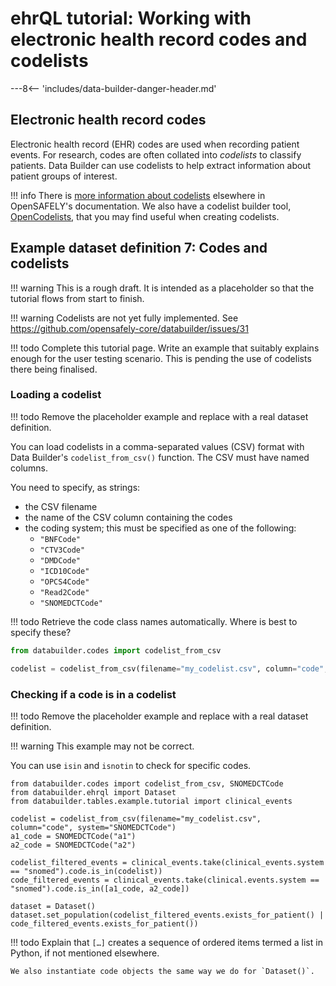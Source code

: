 # ehrQL tutorial: Working with electronic health record codes and codelists

---8<-- 'includes/data-builder-danger-header.md'

## Electronic health record codes

Electronic health record (EHR) codes are used when recording patient events.
For research, codes are often collated into *codelists* to classify patients.
Data Builder can use codelists to help extract information about patient groups of interest.

!!! info
    There is [more information about codelists](codelist-intro.md) elsewhere in OpenSAFELY's documentation.
    We also have a codelist builder tool,
    [OpenCodelists](codelist-creation.md),
    that you may find useful when creating codelists.

## Example dataset definition 7: Codes and codelists

!!! warning
    This is a rough draft.
    It is intended as a placeholder
    so that the tutorial flows from start to finish.

!!! warning
    Codelists are not yet fully implemented.
    See <https://github.com/opensafely-core/databuilder/issues/31>

!!! todo
    Complete this tutorial page.
    Write an example that suitably explains enough for the user testing scenario.
    This is pending the use of codelists there being finalised.

### Loading a codelist

!!! todo
    Remove the placeholder example
    and replace with a real dataset definition.

You can load codelists in a comma-separated values (CSV) format with Data Builder's `codelist_from_csv()` function.
The CSV must have named columns.

You need to specify, as strings:

* the CSV filename
* the name of the CSV column containing the codes
* the coding system; this must be specified as one of the following:
  * `"BNFCode"`
  * `"CTV3Code"`
  * `"DMDCode"`
  * `"ICD10Code"`
  * `"OPCS4Code"`
  * `"Read2Code"`
  * `"SNOMEDCTCode"`

!!! todo
    Retrieve the code class names automatically.
    Where is best to specify these?

```python
from databuilder.codes import codelist_from_csv

codelist = codelist_from_csv(filename="my_codelist.csv", column="code", system="SNOMEDCTCode")
```

### Checking if a code is in a codelist

!!! todo
    Remove the placeholder example
    and replace with a real dataset definition.

!!! warning
    This example may not be correct.

You can use `isin` and `isnotin` to check for specific codes.

```
from databuilder.codes import codelist_from_csv, SNOMEDCTCode
from databuilder.ehrql import Dataset
from databuilder.tables.example.tutorial import clinical_events

codelist = codelist_from_csv(filename="my_codelist.csv", column="code", system="SNOMEDCTCode")
a1_code = SNOMEDCTCode("a1")
a2_code = SNOMEDCTCode("a2")

codelist_filtered_events = clinical_events.take(clinical_events.system == "snomed").code.is_in(codelist))
code_filtered_events = clinical_events.take(clinical.events.system == "snomed").code.is_in([a1_code, a2_code])

dataset = Dataset()
dataset.set_population(codelist_filtered_events.exists_for_patient() | code_filtered_events.exists_for_patient())
```

!!! todo
    Explain that `[…]` creates a sequence of ordered items
    termed a list in Python,
    if not mentioned elsewhere.

    We also instantiate code objects the same way we do for `Dataset()`.
